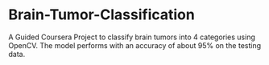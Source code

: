 # Brain-Tumor-Classification
A Guided Coursera Project to classify brain tumors into 4 categories using OpenCV.
The model performs with an accuracy of about 95% on the testing data.
